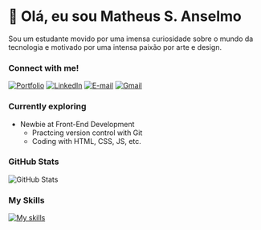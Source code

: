 # 👋 Olá, eu sou Matheus S. Anselmo
Sou um estudante movido por uma imensa curiosidade sobre o mundo da tecnologia e motivado por uma intensa paixão por arte e design.

### Connect with me!
[![Portfolio](https://img.shields.io/badge/Portfolio-000?style=for-the-badge&logo=todoist&logoColor=90f208)](https://ans3lmo.github.io/ans3lmo) [![LinkedIn](https://img.shields.io/badge/LinkedIn-000?style=for-the-badge&logo=linkedin&logoColor=blue)](https://www.linkedin.com/in/matheus-souza-anselmo-aba10a215/) [![E-mail](https://img.shields.io/badge/-Email-000?style=for-the-badge&logo=microsoft-outlook&logoColor=29C1E1)](mailto:anselmoma2005@outlook.com) [![Gmail](https://img.shields.io/badge/Gmail-000?style=for-the-badge&logo=gmail&logoColor=F51919)](mailto:anselmo.souza2005@gmail.com) 

### Currently exploring
- Newbie at Front-End Development
  - Practcing version control with Git
  - Coding with HTML, CSS, JS, etc.

### GitHub Stats
![GitHub Stats](https://github-readme-stats.vercel.app/api?username=ans3lmo&theme=transparent&bg_color=000&border_color=&show_icons=true&icon_color=90f208&title_color=90f208&text_color=FFF)

### My Skills
[![My skills](https://skillicons.dev/icons?i=js,html,css,git,azure,aws)](https://skillicons.dev)

